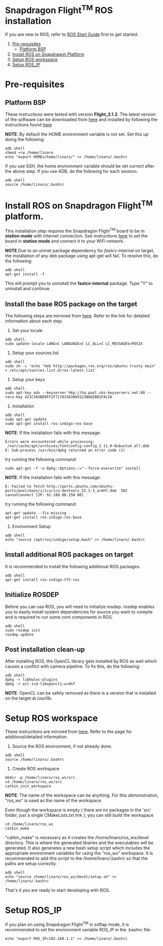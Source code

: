# Snapdragon Flight<sup>TM</sup> ROS installation

If you are new to ROS, refer to [ROS Start Guide](http://wiki.ros.org/ROS/StartGuide) first to get started.

1. [Pre-requisites](#pre-requisites)
    * [Platform BSP](#platform-bsp)
1. [Install ROS on Snapdragon Platform](#install-ros-on-snapdragon-platform)
1. [Setup ROS workspace](#setup-ros-workspace)
1. [Setup ROS_IP](#setup-ros_ip)

# Pre-requisites

## Platform BSP

These instructions were tested with version **Flight_3.1.2**. The latest version of the software can be downloaded from [here](http://support.intrinsyc.com/projects/snapdragon-flight/files) and  installed by following the instructions found [here](http://support.intrinsyc.com/projects/snapdragon-flight/wiki)

**NOTE**: By default the HOME environment variable is not set.  Set this up doing the following:

```
adb shell
chmod +rw /home/linaro
echo "export HOME=/home/linaro/" >> /home/linaro/.bashrc
```

If you use SSH, the home environment variable should be set correct after the above step.
If you use ADB, do the following for each session:

```
adb shell
source /home/linaro/.bashrc
```

# Install ROS on Snapdragon Flight<sup>TM</sup> platform.

This installation step requires the Snapdragon Flight<sup>TM</sup> board to be in **station mode** with internet connection. See instructions [here](http://dev.px4.io/advanced-snapdragon.html#wifi-settings) to set the board in **station mode** and connect it to your WiFi network.

**NOTE** Due to an unmet package dependency for *fastcv-internal* on target, the installation of any deb package using apt-get will fail.  To resolve this, do the following:


```
adb shell
apt-get install -f
```

This will prompt you to uninstall the **fastcv-internal** package.  Type "Y" to uninstall and continue.

## Install the base ROS package on the target

  The following steps are mirrored from [here](http://wiki.ros.org/indigo/Installation/UbuntuARM).  Refer to the link for detailed information about each step.

  1. Set your locale

  ```
  adb shell
  sudo update-locale LANG=C LANGUAGE=C LC_ALL=C LC_MESSAGES=POSIX
  ```

  1. Setup your sources.list

  ```
  adb shell
  sudo sh -c 'echo "deb http://packages.ros.org/ros/ubuntu trusty main" > /etc/apt/sources.list.d/ros-latest.list'
  ```

  1. Setup your keys

  ```
  adb shell
  sudo apt-key adv --keyserver hkp://ha.pool.sks-keyservers.net:80 --recv-key 421C365BD9FF1F717815A3895523BAEEB01FA116
  ```

  1. Installation

  ```
  adb shell
  sudo apt-get update
  sudo apt-get install ros-indigo-ros-base
  ```

  **NOTE**: If the installation fails with this message:

  ```
  Errors were encountered while processing:
   /var/cache/apt/archives/fontconfig-config_2.11.0-0ubuntu4_all.deb
  E: Sub-process /usr/bin/dpkg returned an error code (1)
  ```

  try running the following command:

  ```
  sudo apt-get -f -o Dpkg::Options::="--force-overwrite" install
  ```

  **NOTE**: If the installation fails with this message:

  ```
  E: Failed to fetch http://ports.ubuntu.com/ubuntu-ports/pool/main/i/icu/icu-devtools_52.1-3_armhf.deb  502  cannotconnect [IP: 91.189.88.150 80]
  ```

  try running the following command:

  ```
  apt-get update --fix-missing
  apt-get install ros-indigo-ros-base
  ```

  1. Environment Setup

  ```
  adb shell
  echo "source /opt/ros/indigo/setup.bash" >> /home/linaro/.bashrc
  ```

## Install additional ROS packages on target

It is recommended to install the following additional ROS packages.

  ```
  adb shell
  apt-get install ros-indigo-tf2-ros
  ```

## Initialize ROSDEP
Before you can use ROS, you will need to initialize rosdep. rosdep enables you to easily install system dependencies for source you want to compile and is required to run some core components in ROS.

```
adb shell
sudo rosdep init
rosdep update
```

## Post installation clean-up

After installing ROS, the OpenCL library gets installed by ROS as well which causes a conflict with camera pipeline.  To fix this, do the following:

```
adb shell
dpkg -r libhwloc-plugins
dpkg -r ocl-icd-libopencl1:armhf
```

**NOTE**: OpenCL can be safely removed as there is a version that is installed on the target at /usr/lib.

# Setup ROS workspace

These instructions are mirroed from [here](http://wiki.ros.org/catkin/Tutorials/create_a_workspace).  Refer to the page for additional/detailed information.

  1. Source the ROS environment, if not already done.

  ```
  adb shell
  source /home/linaro/.bashrc
  ```

  1. Create ROS workspace

  ```
  mkdir -p /home/linaro/ros_ws/src
  cd /home/linaro/ros_ws/src
  catkin_init_workspace
  ```

  **NOTE**: The name of the workspace can be anything.  For this demonstration, "ros_ws" is used as the name of the workspace.

  Even though the workspace is empty ( there are no packages in the 'src' folder, just a single CMakeLists.txt link ), you can still build the workspace

  ```
  cd /home/linaro/ros_ws
  catkin_make
  ```

  "catkin_make" is necessary as it creates the /home/linaro/ros_ws/devel directory. This is where the generated libaries and the executables will be generated.  It also generates a new bash setup script which includes the appropriate environment variables for using the "ros_ws" workspace.  It is recommended to add this script to the /home/linaro/.bashrc so that the paths are setup correctly.

  ```
  adb shell
  echo "source /home/linaro/ros_ws/devel/setup.sh" >> /home/linaro/.bashrc
  ```

  That's it you are ready to start developing with ROS.

# Setup ROS_IP

If you plan on using Snapdragon Flight<sup>TM</sup> in softap mode, it is recommended to set the environment variable ROS_IP in the .bashrc file:

```
echo "export ROS_IP=192.168.1.1" >> /home/linaro/.bashrc
```


